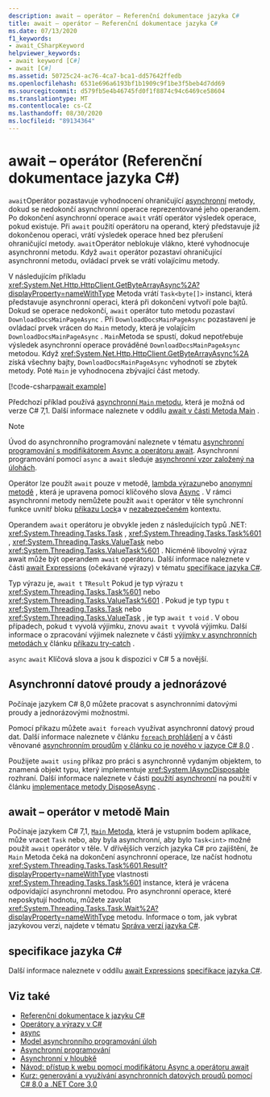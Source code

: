 ```yaml
---
description: await – operátor – Referenční dokumentace jazyka C#
title: await – operátor – Referenční dokumentace jazyka C#
ms.date: 07/13/2020
f1_keywords:
- await_CSharpKeyword
helpviewer_keywords:
- await keyword [C#]
- await [C#]
ms.assetid: 50725c24-ac76-4ca7-bca1-dd57642ffedb
ms.openlocfilehash: 6531e696a6193bf1b1909c9f1be3f5beb4d7dd69
ms.sourcegitcommit: d579fb5e4b46745fd0f1f8874c94c6469ce58604
ms.translationtype: MT
ms.contentlocale: cs-CZ
ms.lasthandoff: 08/30/2020
ms.locfileid: "89134364"
---
```

# <a name="await-operator-c-reference"></a>await – operátor (Referenční dokumentace jazyka C#)

`await`Operátor pozastavuje vyhodnocení ohraničující [asynchronní](../keywords/async.md) metody, dokud se nedokončí asynchronní operace reprezentované jeho operandem. Po dokončení asynchronní operace `await` vrátí operátor výsledek operace, pokud existuje. Při `await` použití operátoru na operand, který představuje již dokončenou operaci, vrátí výsledek operace hned bez přerušení ohraničující metody. `await`Operátor neblokuje vlákno, které vyhodnocuje asynchronní metodu. Když `await` operátor pozastaví ohraničující asynchronní metodu, ovládací prvek se vrátí volajícímu metody.

V následujícím příkladu <xref:System.Net.Http.HttpClient.GetByteArrayAsync%2A?displayProperty=nameWithType> Metoda vrátí `Task<byte[]>` instanci, která představuje asynchronní operaci, která při dokončení vytvoří pole bajtů. Dokud se operace nedokončí, `await` operátor tuto metodu pozastaví `DownloadDocsMainPageAsync` . Při `DownloadDocsMainPageAsync` pozastavení je ovládací prvek vrácen do `Main` metody, která je volajícím `DownloadDocsMainPageAsync` . `Main`Metoda se spustí, dokud nepotřebuje výsledek asynchronní operace prováděné `DownloadDocsMainPageAsync` metodou. Když <xref:System.Net.Http.HttpClient.GetByteArrayAsync%2A> získá všechny bajty, `DownloadDocsMainPageAsync` vyhodnotí se zbytek metody. Poté `Main` je vyhodnocena zbývající část metody.

[!code-csharp[await example](snippets/shared/AwaitOperator.cs)]

Předchozí příklad používá [asynchronní `Main` metodu](../../programming-guide/main-and-command-args/index.md), která je možná od verze C# 7,1. Další informace naleznete v oddílu [await v části Metoda Main](#await-operator-in-the-main-method) .

> [!NOTE]
> Úvod do asynchronního programování naleznete v tématu [asynchronní programování s modifikátorem Async a operátoru await](../../programming-guide/concepts/async/index.md). Asynchronní programování pomocí `async` a `await` sleduje [asynchronní vzor založený na úlohách](../../../standard/asynchronous-programming-patterns/task-based-asynchronous-pattern-tap.md).

Operátor lze použít `await` pouze v metodě, [lambda výrazu](lambda-expressions.md)nebo [anonymní metodě](delegate-operator.md) , která je upravena pomocí klíčového slova [Async](../keywords/async.md) . V rámci asynchronní metody nemůžete použít `await` operátor v těle synchronní funkce uvnitř bloku [příkazu Lock](../keywords/lock-statement.md)a v [nezabezpečeném](../keywords/unsafe.md) kontextu.

Operandem `await` operátoru je obvykle jeden z následujících typů .NET: <xref:System.Threading.Tasks.Task> , <xref:System.Threading.Tasks.Task%601> , <xref:System.Threading.Tasks.ValueTask> nebo <xref:System.Threading.Tasks.ValueTask%601> . Nicméně libovolný výraz await může být operandem `await` operátoru. Další informace naleznete v části [await Expressions](~/_csharplang/spec/expressions.md#awaitable-expressions) (očekávané výrazy) v tématu [specifikace jazyka C#](~/_csharplang/spec/introduction.md).

Typ výrazu je, `await t` `TResult` Pokud je typ výrazu `t` <xref:System.Threading.Tasks.Task%601> nebo <xref:System.Threading.Tasks.ValueTask%601> . Pokud je typ typu `t` <xref:System.Threading.Tasks.Task> nebo <xref:System.Threading.Tasks.ValueTask> , je typ `await t` `void` . V obou případech, pokud `t` vyvolá výjimku, znovu `await t` vyvolá výjimku. Další informace o zpracování výjimek naleznete v části [výjimky v asynchronních metodách v](../keywords/try-catch.md#exceptions-in-async-methods) článku [příkazu try-catch](../keywords/try-catch.md) .

`async` `await` Klíčová slova a jsou k dispozici v C# 5 a novější.

## <a name="asynchronous-streams-and-disposables"></a>Asynchronní datové proudy a jednorázové

Počínaje jazykem C# 8,0 můžete pracovat s asynchronními datovými proudy a jednorázovými možnostmi.

Pomocí příkazu můžete `await foreach` využívat asynchronní datový proud dat. Další informace naleznete v článku [ `foreach` prohlášení](../keywords/foreach-in.md) a v části věnované [asynchronním proudům](../../whats-new/csharp-8.md#asynchronous-streams) [v článku co je nového v jazyce C# 8,0](../../whats-new/csharp-8.md) .

Použijete `await using` příkaz pro práci s asynchronně vydaným objektem, to znamená objekt typu, který implementuje <xref:System.IAsyncDisposable> rozhraní. Další informace naleznete v části [použití asynchronní](../../../standard/garbage-collection/implementing-disposeasync.md#using-async-disposable) na použití v článku [implementace metody DisposeAsync](../../../standard/garbage-collection/implementing-disposeasync.md) .

## <a name="await-operator-in-the-main-method"></a>await – operátor v metodě Main

Počínaje jazykem C# 7,1, [ `Main` Metoda](../../programming-guide/main-and-command-args/index.md), která je vstupním bodem aplikace, může vracet `Task` nebo, aby byla asynchronní, aby bylo `Task<int>` možné použít `await` operátor v těle. V dřívějších verzích jazyka C# pro zajištění, že `Main` Metoda čeká na dokončení asynchronní operace, lze načíst hodnotu <xref:System.Threading.Tasks.Task%601.Result?displayProperty=nameWithType> vlastnosti <xref:System.Threading.Tasks.Task%601> instance, která je vrácena odpovídající asynchronní metodou. Pro asynchronní operace, které neposkytují hodnotu, můžete zavolat <xref:System.Threading.Tasks.Task.Wait%2A?displayProperty=nameWithType> metodu. Informace o tom, jak vybrat jazykovou verzi, najdete v tématu [Správa verzí jazyka C#](../configure-language-version.md).

## <a name="c-language-specification"></a>specifikace jazyka C#

Další informace naleznete v oddílu [await Expressions](~/_csharplang/spec/expressions.md#await-expressions) [specifikace jazyka C#](~/_csharplang/spec/introduction.md).

## <a name="see-also"></a>Viz také

- [Referenční dokumentace k jazyku C#](../index.md)
- [Operátory a výrazy v C#](index.md)
- [async](../keywords/async.md)
- [Model asynchronního programování úloh](../../programming-guide/concepts/async/task-asynchronous-programming-model.md)
- [Asynchronní programování](../../async.md)
- [Asynchronní v hloubkě](../../../standard/async-in-depth.md)
- [Návod: přístup k webu pomocí modifikátoru Async a operátoru await](../../programming-guide/concepts/async/walkthrough-accessing-the-web-by-using-async-and-await.md)
- [Kurz: generování a využívání asynchronních datových proudů pomocí C# 8,0 a .NET Core 3,0](../../tutorials/generate-consume-asynchronous-stream.md)
